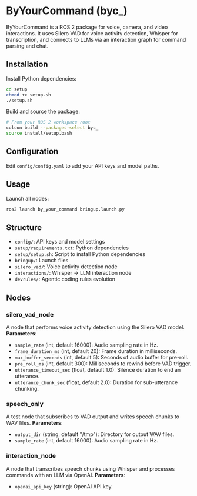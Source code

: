 # ByYourCommand (byc_)

ByYourCommand is a ROS 2 package for voice, camera, and video interactions. It uses Silero VAD for voice activity detection, Whisper for transcription, and connects to LLMs via an interaction graph for command parsing and chat.

## Installation

Install Python dependencies:

```bash
cd setup
chmod +x setup.sh
./setup.sh
```

Build and source the package:

```bash
# From your ROS 2 workspace root
colcon build --packages-select byc_
source install/setup.bash
```

## Configuration

Edit `config/config.yaml` to add your API keys and model paths.

## Usage

Launch all nodes:

```bash
ros2 launch by_your_command bringup.launch.py
```

## Structure

- `config/`: API keys and model settings
- `setup/requirements.txt`: Python dependencies
- `setup/setup.sh`: Script to install Python dependencies
- `bringup/`: Launch files
- `silero_vad/`: Voice activity detection node
- `interactions/`: Whisper → LLM interaction node
- `devrules/`: Agentic coding rules evolution

## Nodes

### silero_vad_node
A node that performs voice activity detection using the Silero VAD model.
**Parameters**:
- `sample_rate` (int, default 16000): Audio sampling rate in Hz.
- `frame_duration_ms` (int, default 20): Frame duration in milliseconds.
- `max_buffer_seconds` (int, default 5): Seconds of audio buffer for pre-roll.
- `pre_roll_ms` (int, default 300): Milliseconds to rewind before VAD trigger.
- `utterance_timeout_sec` (float, default 1.0): Silence duration to end an utterance.
- `utterance_chunk_sec` (float, default 2.0): Duration for sub-utterance chunking.

### speech_only
A test node that subscribes to VAD output and writes speech chunks to WAV files.
**Parameters**:
- `output_dir` (string, default "/tmp"): Directory for output WAV files.
- `sample_rate` (int, default 16000): Audio sampling rate in Hz.

### interaction_node
A node that transcribes speech chunks using Whisper and processes commands with an LLM via OpenAI.
**Parameters**:
- `openai_api_key` (string): OpenAI API key.


